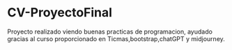 ﻿# CV-ProyectoFinal
Proyecto realizado viendo buenas practicas de programacion, ayudado gracias al curso proporcionado en Ticmas,bootstrap,chatGPT y midjourney.
